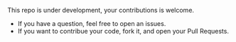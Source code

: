 This repo is under development, your contributions is welcome.

- If you have a question, feel free to open an issues.
- If you want to contribue your code, fork it, and open your Pull Requests.